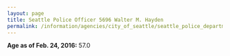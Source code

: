 ```yaml
---
layout: page
title: Seattle Police Officer 5696 Walter M. Hayden
permalink: /information/agencies/city_of_seattle/seattle_police_department/copbook/5696/
---
```


**Age as of Feb. 24, 2016:** 57.0
